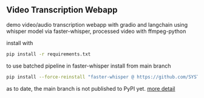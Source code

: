 ## Video Transcription Webapp

demo video/audio transcription webapp with gradio and langchain using whisper model via faster-whisper, processed video with ffmpeg-python

install with
```bash
pip install -r requirements.txt
```

to use batched pipeline in faster-whisper
install from main branch
```bash
pip install --force-reinstall "faster-whisper @ https://github.com/SYSTRAN/faster-whisper/archive/refs/heads/master.tar.gz"
```

as to date, the main branch is not published to PyPI yet.
[more detail](https://github.com/SYSTRAN/faster-whisper?tab=readme-ov-file#install-the-master-branch)